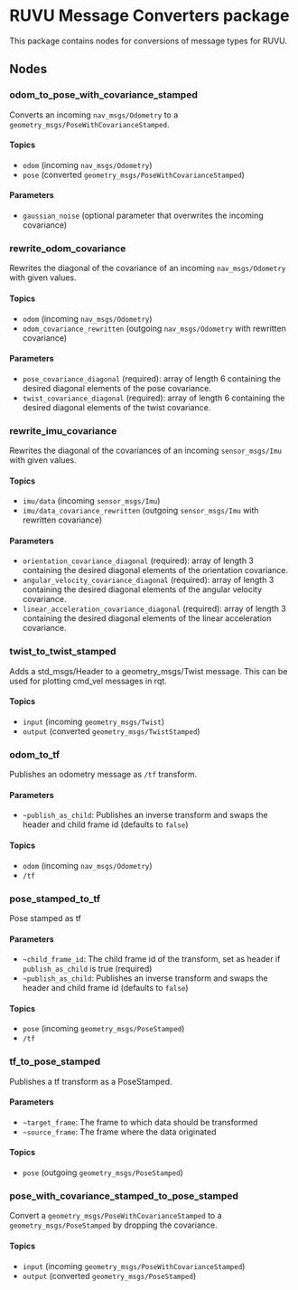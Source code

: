 <!--
Copyright 2020 RUVU Robotics B.V.
-->

# RUVU Message Converters package
This package contains nodes for conversions of message types for RUVU.

## Nodes

### odom_to_pose_with_covariance_stamped

Converts an incoming `nav_msgs/Odometry` to a `geometry_msgs/PoseWithCovarianceStamped`.

#### Topics

- `odom` (incoming `nav_msgs/Odometry`)
- `pose` (converted `geometry_msgs/PoseWithCovarianceStamped`)

#### Parameters

- `gaussian_noise` (optional parameter that overwrites the incoming covariance)

### rewrite_odom_covariance

Rewrites the diagonal of the covariance of an incoming `nav_msgs/Odometry` with given values.

#### Topics

- `odom` (incoming `nav_msgs/Odometry`)
- `odom_covariance_rewritten` (outgoing `nav_msgs/Odometry` with rewritten covariance)

#### Parameters

- `pose_covariance_diagonal` (required): array of length 6 containing the desired diagonal elements of the pose covariance.
- `twist_covariance_diagonal` (required): array of length 6 containing the desired diagonal elements of the twist covariance.

### rewrite_imu_covariance

Rewrites the diagonal of the covariances of an incoming `sensor_msgs/Imu` with given values.

#### Topics

- `imu/data` (incoming `sensor_msgs/Imu`)
- `imu/data_covariance_rewritten` (outgoing `sensor_msgs/Imu` with rewritten covariance)

#### Parameters

- `orientation_covariance_diagonal` (required): array of length 3 containing the desired diagonal elements of the orientation covariance.
- `angular_velocity_covariance_diagonal` (required): array of length 3 containing the desired diagonal elements of the angular velocity covariance.
- `linear_acceleration_covariance_diagonal` (required): array of length 3 containing the desired diagonal elements of the linear acceleration covariance.

### twist_to_twist_stamped

Adds a std_msgs/Header to a geometry_msgs/Twist message. This can be used for plotting cmd_vel messages in rqt.

#### Topics

- `input` (incoming `geometry_msgs/Twist`)
- `output` (converted `geometry_msgs/TwistStamped`)

### odom_to_tf

Publishes an odometry message as `/tf` transform.

#### Parameters

- `~publish_as_child`: Publishes an inverse transform and swaps the header and child frame id (defaults to `false`)

#### Topics

- `odom` (incoming `nav_msgs/Odometry`)
- `/tf`

### pose_stamped_to_tf

Pose stamped as tf

#### Parameters

- `~child_frame_id`: The child frame id of the transform, set as header if `publish_as_child` is true (required)
- `~publish_as_child`: Publishes an inverse transform and swaps the header and child frame id (defaults to `false`)

#### Topics

- `pose` (incoming `geometry_msgs/PoseStamped`)
- `/tf`

### tf_to_pose_stamped
Publishes a tf transform as a PoseStamped.

#### Parameters
- `~target_frame`: The frame to which data should be transformed
- `~source_frame`: The frame where the data originated

#### Topics
- `pose` (outgoing `geometry_msgs/PoseStamped`)

### pose_with_covariance_stamped_to_pose_stamped
Convert a `geometry_msgs/PoseWithCovarianceStamped` to a `geometry_msgs/PoseStamped` by dropping the covariance.

#### Topics
- `input` (incoming `geometry_msgs/PoseWithCovarianceStamped`)
- `output` (converted `geometry_msgs/PoseStamped`)
